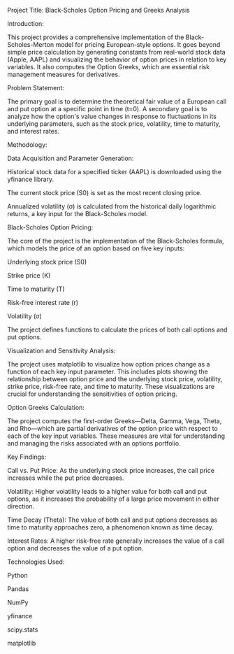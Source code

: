 Project Title: Black-Scholes Option Pricing and Greeks Analysis



Introduction:

This project provides a comprehensive implementation of the Black-Scholes-Merton model for pricing European-style options. It goes beyond simple price calculation by generating constants from real-world stock data (Apple, AAPL) and visualizing the behavior of option prices in relation to key variables. It also computes the Option Greeks, which are essential risk management measures for derivatives.



Problem Statement:

The primary goal is to determine the theoretical fair value of a European call and put option at a specific point in time (t=0). A secondary goal is to analyze how the option's value changes in response to fluctuations in its underlying parameters, such as the stock price, volatility, time to maturity, and interest rates.



Methodology:



Data Acquisition and Parameter Generation:



Historical stock data for a specified ticker (AAPL) is downloaded using the yfinance library.



The current stock price (S0) is set as the most recent closing price.



Annualized volatility (σ) is calculated from the historical daily logarithmic returns, a key input for the Black-Scholes model.



Black-Scholes Option Pricing:



The core of the project is the implementation of the Black-Scholes formula, which models the price of an option based on five key inputs:



Underlying stock price (S0)



Strike price (K)



Time to maturity (T)



Risk-free interest rate (r)



Volatility (σ)



The project defines functions to calculate the prices of both call options and put options.



Visualization and Sensitivity Analysis:



The project uses matplotlib to visualize how option prices change as a function of each key input parameter. This includes plots showing the relationship between option price and the underlying stock price, volatility, strike price, risk-free rate, and time to maturity. These visualizations are crucial for understanding the sensitivities of option pricing.



Option Greeks Calculation:



The project computes the first-order Greeks—Delta, Gamma, Vega, Theta, and Rho—which are partial derivatives of the option price with respect to each of the key input variables. These measures are vital for understanding and managing the risks associated with an options portfolio.



Key Findings:



Call vs. Put Price: As the underlying stock price increases, the call price increases while the put price decreases.



Volatility: Higher volatility leads to a higher value for both call and put options, as it increases the probability of a large price movement in either direction.



Time Decay (Theta): The value of both call and put options decreases as time to maturity approaches zero, a phenomenon known as time decay.



Interest Rates: A higher risk-free rate generally increases the value of a call option and decreases the value of a put option.



Technologies Used:



Python



Pandas



NumPy



yfinance



scipy.stats



matplotlib

